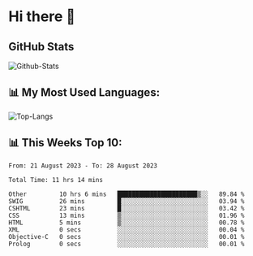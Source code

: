 # Hi there 👋

## GitHub Stats
![Github-Stats](https://github-readme-stats-sigma-five.vercel.app/api?username=ltorson&show_icons=true&theme=radical&count_private=true)

## 📊 My Most Used Languages:
![Top-Langs](https://github-readme-stats-sigma-five.vercel.app/api/top-langs/?username=LTorson&layout=compact&langs_count=10)

## 📊 This Weeks Top 10:
<!--START_SECTION:waka-->

```text
From: 21 August 2023 - To: 28 August 2023

Total Time: 11 hrs 14 mins

Other         10 hrs 6 mins   ██████████████████████▒░░   89.84 %
SWIG          26 mins         █░░░░░░░░░░░░░░░░░░░░░░░░   03.94 %
CSHTML        23 mins         █░░░░░░░░░░░░░░░░░░░░░░░░   03.42 %
CSS           13 mins         ▒░░░░░░░░░░░░░░░░░░░░░░░░   01.96 %
HTML          5 mins          ▒░░░░░░░░░░░░░░░░░░░░░░░░   00.78 %
XML           0 secs          ░░░░░░░░░░░░░░░░░░░░░░░░░   00.04 %
Objective-C   0 secs          ░░░░░░░░░░░░░░░░░░░░░░░░░   00.01 %
Prolog        0 secs          ░░░░░░░░░░░░░░░░░░░░░░░░░   00.01 %
```

<!--END_SECTION:waka-->

